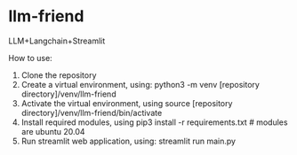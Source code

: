 # llm-friend
LLM+Langchain+Streamlit

How to use:
1. Clone the repository
2. Create a virtual environment, using: python3 -m venv [repository directory]/venv/llm-friend
3. Activate the virtual environment, using source [repository directory]/venv/llm-friend/bin/activate
4. Install required modules, using pip3 install -r requirements.txt # modules are ubuntu 20.04
5. Run streamlit web application, using: streamlit run main.py 
